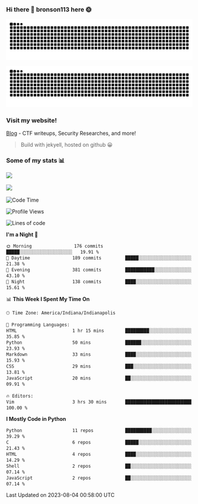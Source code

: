 ### Hi there 👋 bronson113 here 🌞
<div align="center">

![GitHub Snake Light](https://raw.githubusercontent.com/bronson113/bronson113/snake/github-snake.svg#gh-light-mode-only)

![GitHub Snake dark](https://raw.githubusercontent.com/bronson113/bronson113/snake/github-snake-dark.svg#gh-dark-mode-only)

</div>

### Visit my website!
[Blog](https://bronson113.github.io/) - CTF writeups, Security Researches, and more! 

> Build with jekyell, hosted on github 😀

### Some of my stats 📊
![](https://github-readme-stats-sigma-five.vercel.app/api?username=bronson113&theme=transparent&show_icons=true)

![](https://github-readme-stats-sigma-five.vercel.app/api/top-langs/?username=bronson113&theme=transparent&layout=compact&card_width=445)



<!--START_SECTION:waka-->
![Code Time](http://img.shields.io/badge/Code%20Time-297%20hrs%202%20mins-blue)

![Profile Views](http://img.shields.io/badge/Profile%20Views-0-blue)

![Lines of code](https://img.shields.io/badge/From%20Hello%20World%20I%27ve%20Written-7.2%20million%20lines%20of%20code-blue)

**I'm a Night 🦉** 

```text
🌞 Morning                176 commits         █████░░░░░░░░░░░░░░░░░░░░   19.91 % 
🌆 Daytime                189 commits         █████░░░░░░░░░░░░░░░░░░░░   21.38 % 
🌃 Evening                381 commits         ███████████░░░░░░░░░░░░░░   43.10 % 
🌙 Night                  138 commits         ████░░░░░░░░░░░░░░░░░░░░░   15.61 % 
```


📊 **This Week I Spent My Time On** 

```text
🕑︎ Time Zone: America/Indiana/Indianapolis

💬 Programming Languages: 
HTML                     1 hr 15 mins        █████████░░░░░░░░░░░░░░░░   35.85 % 
Python                   50 mins             ██████░░░░░░░░░░░░░░░░░░░   23.93 % 
Markdown                 33 mins             ████░░░░░░░░░░░░░░░░░░░░░   15.93 % 
CSS                      29 mins             ███░░░░░░░░░░░░░░░░░░░░░░   13.81 % 
JavaScript               20 mins             ██░░░░░░░░░░░░░░░░░░░░░░░   09.91 % 

🔥 Editors: 
Vim                      3 hrs 30 mins       █████████████████████████   100.00 % 
```

**I Mostly Code in Python** 

```text
Python                   11 repos            ██████████░░░░░░░░░░░░░░░   39.29 % 
C                        6 repos             █████░░░░░░░░░░░░░░░░░░░░   21.43 % 
HTML                     4 repos             ████░░░░░░░░░░░░░░░░░░░░░   14.29 % 
Shell                    2 repos             ██░░░░░░░░░░░░░░░░░░░░░░░   07.14 % 
JavaScript               2 repos             ██░░░░░░░░░░░░░░░░░░░░░░░   07.14 % 
```




 Last Updated on 2023-08-04 00:58:00 UTC
<!--END_SECTION:waka-->
